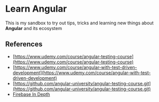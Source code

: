 # Learn Angular

This is my sandbox to try out tips, tricks and learning new things about **Angular** and its ecosystem

## References

- [https://www.udemy.com/course/angular-testing-course](https://www.udemy.com/course/angular-testing-course)
- [https://www.udemy.com/course/angular-with-test-driven-development](https://www.udemy.com/course/angular-with-test-driven-development)
- [https://github.com/angular-university/angular-testing-course.git](https://github.com/angular-university/angular-testing-course.git)
- [Firebase In Depth](https://www.udemy.com/course/firebase-course)
